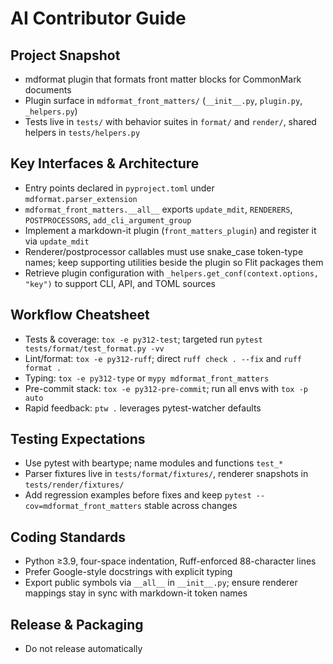 # AI Contributor Guide

## Project Snapshot

- mdformat plugin that formats front matter blocks for CommonMark documents
- Plugin surface in `mdformat_front_matters/` (`__init__.py`, `plugin.py`, `_helpers.py`)
- Tests live in `tests/` with behavior suites in `format/` and `render/`, shared helpers in `tests/helpers.py`

## Key Interfaces & Architecture

- Entry points declared in `pyproject.toml` under `mdformat.parser_extension`
- `mdformat_front_matters.__all__` exports `update_mdit`, `RENDERERS`, `POSTPROCESSORS`, `add_cli_argument_group`
- Implement a markdown-it plugin (`front_matters_plugin`) and register it via `update_mdit`
- Renderer/postprocessor callables must use snake_case token-type names; keep supporting utilities beside the plugin so Flit packages them
- Retrieve plugin configuration with `_helpers.get_conf(context.options, "key")` to support CLI, API, and TOML sources

## Workflow Cheatsheet

- Tests & coverage: `tox -e py312-test`; targeted run `pytest tests/format/test_format.py -vv`
- Lint/format: `tox -e py312-ruff`; direct `ruff check . --fix` and `ruff format .`
- Typing: `tox -e py312-type` or `mypy mdformat_front_matters`
- Pre-commit stack: `tox -e py312-pre-commit`; run all envs with `tox -p auto`
- Rapid feedback: `ptw .` leverages pytest-watcher defaults

## Testing Expectations

- Use pytest with beartype; name modules and functions `test_*`
- Parser fixtures live in `tests/format/fixtures/`, renderer snapshots in `tests/render/fixtures/`
- Add regression examples before fixes and keep `pytest --cov=mdformat_front_matters` stable across changes

## Coding Standards

- Python ≥3.9, four-space indentation, Ruff-enforced 88-character lines
- Prefer Google-style docstrings with explicit typing
- Export public symbols via `__all__` in `__init__.py`; ensure renderer mappings stay in sync with markdown-it token names

## Release & Packaging

- Do not release automatically
